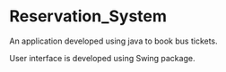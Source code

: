 # Reservation_System

An application developed using java to book bus tickets.

User interface is developed using Swing package.

